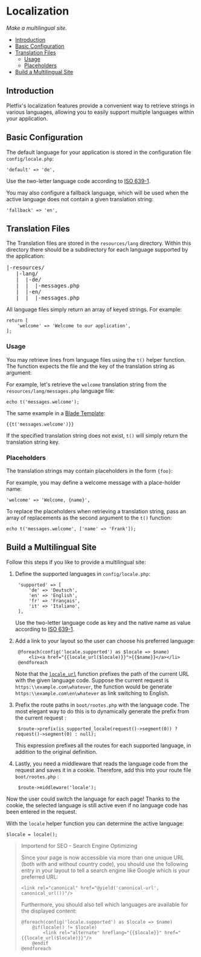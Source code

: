 # Localization

_Make a multilingual site._

- [Introduction](#introduction)
- [Basic Configuration](#configuration)
- [Translation Files](#files) 
    - [Usage](#usage)
    - [Placeholders](#placeholders)
- [Build a Multilingual Site](#multilingual)

<a name="introduction"></a>
## Introduction

Pletfix's localization features provide a convenient way to retrieve strings in various languages, allowing you to 
easily support multiple languages within your application. 

<a name="configuration"></a>
## Basic Configuration

The default language for your application is stored in the configuration file `config/locale.php`:

    'default' => 'de',

Use the two-letter language code according to [ISO 639-1](https://en.wikipedia.org/wiki/List_of_ISO_639-1_codes).
     
You may also configure a fallback language, which will be used when the active language does not contain a given 
translation string: 

    'fallback' => 'en',
   
<a name="files"></a>
## Translation Files

The Translation files are stored in the `resources/lang` directory. Within this directory there should be a 
subdirectory for each language supported by the application:

<pre class="tree">
|-resources/
   |-lang/
   |  |-de/
   |  |  |-messages.php
   |  |-en/
   |  |  |-messages.php
</pre>

All language files simply return an array of keyed strings. For example:

    return [
        'welcome' => 'Welcome to our application',
    ];

<a name="usage"></a>
### Usage

You may retrieve lines from language files using the `t()` helper function. 
The function expects the file and the key of the translation string as argument: 

For example, let's retrieve the `welcome` translation string from the `resources/lang/messages.php` language file:

    echo t('messages.welcome');
    
The same example in a [Blade Template](blade):
    
    {{t('messages.welcome')}}

If the specified translation string does not exist, `t()` will simply return the translation string key. 

<a name="placeholders"></a>
### Placeholders

The translation strings may contain placeholders in the form `{foo}`:

For example, you may define a welcome message with a place-holder name:

    'welcome' => 'Welcome, {name}',

To replace the placeholders when retrieving a translation string, pass an array of replacements as the second argument 
to the `t()` function:

    echo t('messages.welcome', ['name' => 'Frank']);

<a name="multilingual"></a>
## Build a Multilingual Site

Follow this steps if you like to provide a multilingual site:
  
1. Define the supported languages in `config/locale.php`:
      
        'supported' => [
            'de' => 'Deutsch',
            'en' => 'English',
            'fr' => 'Français',
            'it' => 'Italiano',
        ],

    Use the two-letter language code as key and the native name as value according to 
    [ISO 639-1](https://en.wikipedia.org/wiki/List_of_ISO_639-1_codes).  
    
2. Add a link to your layout so the user can choose his preferred language:

        @foreach(config('locale.supported') as $locale => $name)
            <li><a href="{{locale_url($locale)}}">{{$name}}</a></li>
        @endforeach
        
    Note that the [`locale_url`](helpers#method-locale-url) function prefixes the path of the current URL with the given 
    language code. Suppose the current request is `https:\\example.com\whatever`, the function would be generate 
    `https:\\example.com\en\whatever` as link switching to English. 
  
3. Prefix the route paths in `boot/rootes.php` with the language code. The most elegant way to do this is to 
    dynamically generate the prefix from the current request :
                                                    
        $route->prefix(is_supported_locale(request()->segment(0)) ? request()->segment(0) : null);   
    
    This expression prefixes all the routes for each supported language, in addition to the original definition.    
    
4. Lastly, you need a middleware that reads the language code from the request and saves it in a cookie.
    Therefore, add this into your route file `boot/rootes.php` :
                               
        $route->middleware('locale');
        
Now the user could switch the language for each page! Thanks to the cookie, the selected language is still active even 
if no language code has been entered in the request.

With the `locale` helper function you can determine the active language:

    $locale = locale();

> <i class="fa fa-hand-pointer-o fa-2x" aria-hidden="true"></i> 
> Importend for SEO - Search Engine Optimizing
>
> Since your page is now accessible via more than one unique URL (both with and without country code), you should use 
> the following entry in your layout to tell a search engine like Google which is your preferred URL:  
>         
>     <link rel="canonical" href="@yield('canonical-url', canonical_url())"/>
>        
> Furthermore, you should also tell which languages are available for the displayed content:
>
>     @foreach(config('locale.supported') as $locale => $name)
>         @if(locale() != $locale)
>             <link rel="alternate" hreflang="{{$locale}}" href="{{locale_url($locale)}}"/>
>         @endif
>     @endforeach
